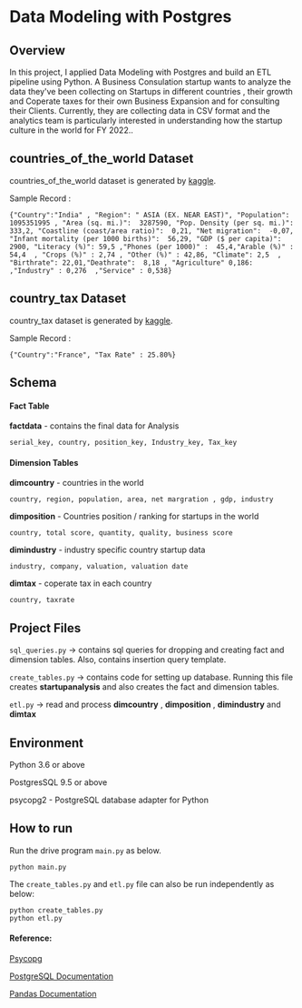 # Data Modeling with Postgres

## **Overview**
In this project, I applied Data Modeling with Postgres and build an ETL pipeline using Python. A Business Consulation startup wants to analyze the data they've been collecting on Startups in different countries , their growth and Coperate taxes for their own Business Expansion and for consulting their Clients. Currently, they are collecting data in CSV format and the analytics team is particularly interested in understanding how the startup culture in the world for FY 2022..


## **countries_of_the_world Dataset**
countries_of_the_world dataset is generated by [kaggle](https://www.kaggle.com/datasets).

Sample Record :
```
{"Country":"India" , "Region": " ASIA (EX. NEAR EAST)", "Population": 1095351995 , "Area (sq. mi.)":  3287590, "Pop. Density (per sq. mi.)":  333,2, "Coastline (coast/area ratio)":  0,21, "Net migration":  -0,07, "Infant mortality (per 1000 births)":  56,29, "GDP ($ per capita)":  2900, "Literacy (%)": 59,5 ,"Phones (per 1000)" :  45,4,"Arable (%)" : 54,4  , "Crops (%)" : 2,74 , "Other (%)" : 42,86, "Climate": 2,5  , "Birthrate": 22,01,"Deathrate":  8,18 , "Agriculture" 0,186: ,"Industry" : 0,276  ,"Service" : 0,538}

```

## **country_tax Dataset**
country_tax dataset is generated by [kaggle](https://www.kaggle.com/datasets).

Sample Record :
```
{"Country":"France", "Tax Rate" : 25.80%}
```


## Schema

#### Fact Table 
**factdata** - contains the final data for Analysis

```
serial_key, country, position_key, Industry_key, Tax_key
```

#### Dimension Tables
**dimcountry**  - countries in the world 
```
country, region, population, area, net margration , gdp, industry
```
**dimposition**  - Countries position / ranking for startups in the world
```
country, total score, quantity, quality, business score
```
**dimindustry**  - industry specific country startup data 
```
industry, company, valuation, valuation date
```
**dimtax**  - coperate tax in each country
```
country, taxrate
```

## Project Files

```sql_queries.py``` -> contains sql queries for dropping and  creating fact and dimension tables. Also, contains insertion query template.

```create_tables.py``` -> contains code for setting up database. Running this file creates **startupanalysis** and also creates the fact and dimension tables.
 

```etl.py``` -> read and process **dimcountry** , **dimposition** , **dimindustry** and **dimtax**

## Environment 
Python 3.6 or above

PostgresSQL 9.5 or above

psycopg2 - PostgreSQL database adapter for Python


## How to run

Run the drive program ```main.py``` as below.
```
python main.py
``` 

The ```create_tables.py``` and ```etl.py``` file can also be run independently as below:
```
python create_tables.py 
python etl.py 
```


 #### Reference: 
[Psycopg](http://initd.org/psycopg/docs/)

[PostgreSQL Documentation](https://www.postgresql.org/docs/)

[Pandas Documentation](https://pandas.pydata.org/pandas-docs/stable/)
